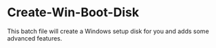# Create-Win-Boot-Disk
This batch file will create a Windows setup disk for you and adds some advanced features.

